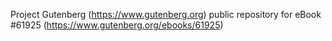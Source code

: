 Project Gutenberg (https://www.gutenberg.org) public repository for eBook #61925 (https://www.gutenberg.org/ebooks/61925)
